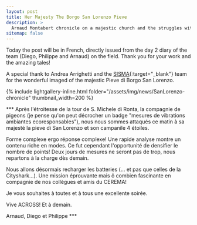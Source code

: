 ```yaml
---
layout: post
title: Her Majesty The Borgo San Lorenzo Pieve
description: >
  Arnaud Montabert chronicle on a majestic church and the struggles with pigeon nests...
sitemap: false
---
```

Today the post will be in French, directly issued from the day 2 diary of the team (Diego, Philippe and Arnaud) on the field.
Thank you for your work and the amazing tales! 

A special thank to Andrea Arrighetti and the [SISMA](http://www.sisma2015.it){:target="_blank"} team for the wonderful imaged of the majestic Pieve di Borgo San Lorenzo.

{% include lightgallery-inline.html folder="/assets/img/news/SanLorenzo-chronicle" thumbnail_width=200 %}




*** Après l'étroitesse de la tour de S. Michele di Ronta, la compagnie de  pigeons (je pense qu'on peut décrocher un badge "mesures de vibrations ambiantes ecoresponsables"), nous nous sommes attaqués ce matin à sa majesté la pieve di San Lorenzo et son campanile 4 étoiles. 

Forme complexe ergo réponse complexe! Une rapide analyse montre un contenu riche en modes. Ce fut cependant l'opportunité de densifier le 
nombre de points! Deux jours de mesures ne seront pas de trop, nous repartons à la charge dès demain.

Nous allons désormais recharger les batteries (...  et pas que celles de la Cityshark...). Une mission éprouvante mais ô combien fascinante en  compagnie de nos collègues et amis du CEREMA!

Je vous souhaites à toutes et à tous une excellente soirée.

Vive ACROSS! Et à demain.

Arnaud, Diego et Philippe ***


